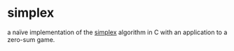 # simplex

a naïve implementation of the [simplex](https://en.wikipedia.org/wiki/Simplex_algorithm) algorithm in C with an application to a zero-sum game.
